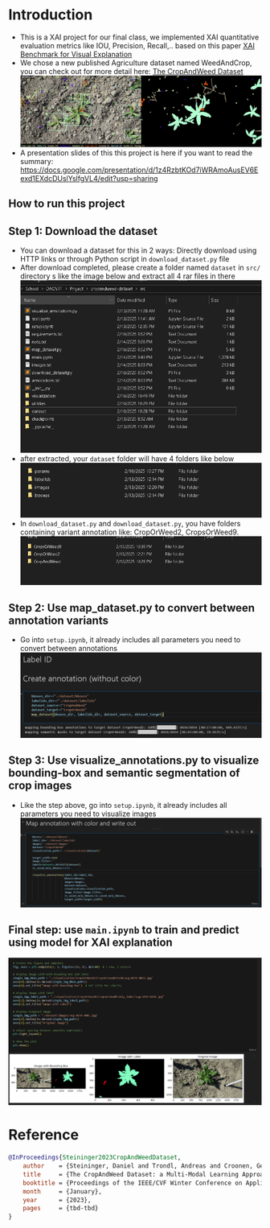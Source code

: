 # Introduction
- This is a XAI project for our final class, we implemented XAI quantitative evaluation metrics like IOU, Precision, Recall,.. based on this paper [XAI Benchmark for Visual Explanation](https://arxiv.org/abs/2310.08537)
- We chose a new published Agriculture dataset named WeedAndCrop, you can check out for more detail here: [The CropAndWeed Dataset](https://github.com/cropandweed/cropandweed-dataset)
![image_1](/png/cnw_annotations.jpg)
- A presentation slides of this this project is here if you want to read the summary: https://docs.google.com/presentation/d/1z4RzbtKOd7iWRAmoAusEV6Eexd1EXdcDUslYslfgVL4/edit?usp=sharing
## How to run this project
## Step 1: Download the dataset
- You can download a dataset for this in 2 ways: Directly download using HTTP links or through Python script in `download_dataset.py` file
- After download completed, please create a folder named `dataset` in `src/` directory s like the image below and extract all 4 rar files in there
  ![folder structure](png/folder_structure.png)
- after extracted, your `dataset` folder will have 4 folders like below
![dataset folder structure](png/dataset_folder_structure.png)
- In `download_dataset.py` and `download_dataset.py`, you have folders containing variant annotation like: CropOrWeed2, CropsOrWeed9. 
![annotation structure](png/annotation_structure.png)
##  Step 2: Use map_dataset.py to convert between annotation variants
- Go into `setup.ipynb`, it already includes all parameters you need to convert between annotations 
![map dataset](png/map_dataset.png)
## Step 3: Use visualize_annotations.py to visualize bounding-box and semantic segmentation of crop images
- Like the step above, go into `setup.ipynb`, it already includes all parameters you need to visualize images
![visualize](png/visualize.png)
## Final step: use `main.ipynb` to train and predict using model for XAI explanation
![main](png/main.png)




# Reference
```BibTeX
@InProceedings{Steininger2023CropAndWeedDataset,
    author    = {Steininger, Daniel and Trondl, Andreas and Croonen, Gerardus and Simon, Julia and Widhalm, Verena},
    title     = {The CropAndWeed Dataset: a Multi-Modal Learning Approach for Efficient Crop and Weed Manipulation},
    booktitle = {Proceedings of the IEEE/CVF Winter Conference on Applications of Computer Vision (WACV)},
    month     = {January},
    year      = {2023},
    pages     = {tbd-tbd}
}
```